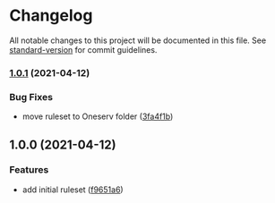 # Changelog

All notable changes to this project will be documented in this file. See [standard-version](https://github.com/conventional-changelog/standard-version) for commit guidelines.

### [1.0.1](https://github.com/oneserv/phpcs-rules/compare/v1.0.0...v1.0.1) (2021-04-12)


### Bug Fixes

* move ruleset to Oneserv folder ([3fa4f1b](https://github.com/oneserv/phpcs-rules/commit/3fa4f1b8dfddad311eb958e63b959e919ee22648))

## 1.0.0 (2021-04-12)


### Features

* add initial ruleset ([f9651a6](https://github.com/oneserv/phpcs-rules/commit/f9651a664e8378e6a179bf516ea72c815f798df0))
